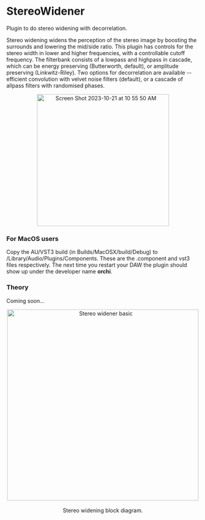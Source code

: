 # StereoWidener
Plugin to do stereo widening with decorrelation.

Stereo widening widens the perception of the stereo image by boosting the surrounds and lowering the mid/side ratio. This plugin has controls for the stereo width in lower and higher frequencies, with a controllable cutoff frequency.
The filterbank consists of a lowpass and highpass in cascade, which can be energy preserving (Butterworth, default), or amplitude preserving (Linkwitz-Riley). Two options for decorrelation are available -- efficient convolution with velvet noise filters (default), or a cascade of allpass filters with randomised phases.

<p align = "center">
<img width="345" alt="Screen Shot 2023-10-21 at 10 55 50 AM" src="https://github.com/orchidas/StereoWidener/assets/18227419/e55f4fcd-f91a-406a-92fb-c474f27cd56a">
</p>

### For MacOS users
Copy the AU/VST3 build (in Builds/MacOSX/build/Debug) to /Library/Audio/Plugins/Components. These are the .component and vst3 files respectively. The next time you restart your DAW the plugin should show up under the developer name **orchi**.

### Theory
Coming soon...


<p align = "center"> 
<img width = "500" alt  = "Stereo widener basic" src = "https://github.com/orchidas/StereoWidener/assets/18227419/50444f92-c713-4f5d-9d86-9d67b4827ff1">
  <br></br>
  Stereo widening block diagram.
</p>
